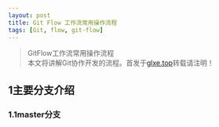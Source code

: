 ```yaml
---
layout: post
title: Git Flow 工作流常用操作流程
tags: [Git, flow, git-flow]
---
```




>GitFlow工作流常用操作流程  
本文将讲解Git协作开发的流程。首发于[glxe.top](http://glxe.top)转载请注明！

## 1主要分支介绍  
### 1.1master分支